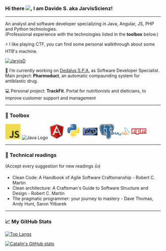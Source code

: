 ### Hi there <img src="https://raw.githubusercontent.com/MartinHeinz/MartinHeinz/master/wave.gif" width="30px">, I am Davide S. aka JarvisScienz!

<hr>

An analyst and software developer specializing in Java, Angular, JS, PHP and Python technologies.<br>
(Professional experience with the technologies listed in the <b>toolbox</b> below.)


⚡ I like playing CTF, you can find some personal walkthrough about some HTB's machine.

[ ![JarvisD](https://www.hackthebox.eu/badge/image/295584)](https://www.hackthebox.eu/home/users/profile/295584)


🔭 I’m currently working on <a href="https://www.dedalus.eu/" target="_blank">Dedalus S.P.A.</a> as Software Developer Specialist. Main project: <b>Pharmoduct</b>, an automatic compaunding system for antiblastic drug. 


💻 Personal project: <b>TrackFit</b>. Portal for nutritionists and dieticians, to improve customer support and management

<hr>

### 🧰 Toolbox

<img src="https://github.com/devicons/devicon/blob/master/icons/javascript/javascript-original.svg" alt="JavaScript Logo" width="50" height="50"/> <img src="https://cdn.worldvectorlogo.com/logos/java.svg" alt="Java Logo" width="50" height="50"/> <img src="https://github.com/devicons/devicon/blob/master/icons/angularjs/angularjs-original.svg" alt="Angular Logo" width="50" height="50"/> <img src="https://github.com/devicons/devicon/blob/master/icons/python/python-original.svg" alt="Python Logo" width="50" height="50"/> <img src="https://github.com/devicons/devicon/blob/master/icons/php/php-original.svg" alt="PHP Logo" width="50" height="50"/> <img src="https://github.com/devicons/devicon/blob/master/icons/postgresql/postgresql-original.svg" alt="PostgreSQL Logo" width="50" height="50"/><img src="https://github.com/devicons/devicon/blob/master/icons/mysql/mysql-original-wordmark.svg" alt="MySQL Logo" width="50" height="50"/> <img src="https://github.com/devicons/devicon/blob/master/icons/npm/npm-original-wordmark.svg" alt="NPM Logo" width="50" height="50"/> 

<hr>

### 📘 Technical readings <br>
(Accept every suggestion for new readings 👍) <br>
<ul>
  <li>Clean Code: A Handbook of Agile Software Craftsmanship - Robert C. Martin</li>
  <li>Clean architecture: A Craftsman's Guide to Software Structure and Design - Robert C. Martin</li>
  <li>The pragmatic programmer: your journey to mastery - Dave Thomas, Andy Hunt, Saron Yitbarek</li>
</ul>


<hr>

### &#x1f4c8; My GitHub Stats

[![Top Langs](https://github-readme-stats.vercel.app/api/top-langs/?username=JarvisScienz&theme=radical)](https://github.com/anuraghazra/github-readme-stats)

[![Catalin's GitHub stats](https://github-readme-stats.vercel.app/api?username=JarvisScienz&theme=radical)](https://github.com/anuraghazra/github-readme-stats)
<!--
**JarvisScienz/JarvisScienz** is a ✨ _special_ ✨ repository because its `README.md` (this file) appears on your GitHub profile.

Here are some ideas to get you started:

- 🔭 I’m currently working on ...
- 🌱 I’m currently learning ...
- 👯 I’m looking to collaborate on ...
- 🤔 I’m looking for help with ...
- 💬 Ask me about ...
- 📫 How to reach me: ...
- 😄 Pronouns: ...
- ⚡ Fun fact: ...
-->
